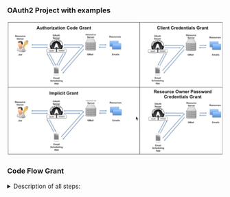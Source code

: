 ### OAuth2 Project with examples

![OAuth2-workflows](Oauth2-workflows.png)

### Code Flow Grant
<details>
<summary>Description of all steps: </summary>

* Steps:
![OAuth2-code-grant](Code-Grant-Steps.png)

* Get "code" from /auth endpoint scheme:
![OAuth2-code-flow-1](Code-flow-1.png)
"state" - part of application where we would like to move on.

* Get Token from /token endpoint scheme:
![OAuth2-code-flow-2](Code-flow-2.png)
Explanation of "Authorization Basic" here: 
"czZCaGRSa3F0MzpnWDFm" is a string consists from "clientID" + ":" + "clientSecret" and base64 encoded.
This is the CLIENT(3rd party app) credentials. They could be validated by Oauth server.
To get clientID and Secret you need to register device first.

* Interactions with Resource Server:
![OAuth2-code-flow-3](Code-flow-3.png)

* Get a new Access token:
![OAuth2-code-flow-refresh-access-token](Code-flow-Refresh-access-token.png)
We need to send refresh token and get a new access token.
Pay attention on refresh token in response - refresh token is also changed as well as access token.
Next time we should send a new refresh token.

* Get a new Refresh token:
![OAuth2-code-flow-refresh-refresh-token](Code-flow-Refresh-refresh-token.png)

</details>
